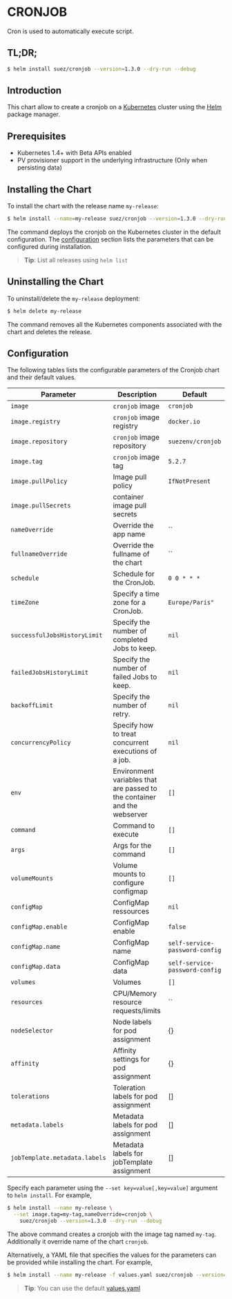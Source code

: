 # CRONJOB

Cron is used to automatically execute script.

## TL;DR;

```bash
$ helm install suez/cronjob --version=1.3.0 --dry-run --debug
```

## Introduction

This chart allow to create a cronjob on a [Kubernetes](http://kubernetes.io) cluster using the [Helm](https://helm.sh) package manager.

## Prerequisites

- Kubernetes 1.4+ with Beta APIs enabled
- PV provisioner support in the underlying infrastructure (Only when persisting data)

## Installing the Chart

To install the chart with the release name `my-release`:

```bash
$ helm install --name=my-release suez/cronjob --version=1.3.0 --dry-run --debug
```

The command deploys the cronjob on the Kubernetes cluster in the default configuration. The [configuration](#configuration) section lists the parameters that can be configured during installation.

> **Tip**: List all releases using `helm list`

## Uninstalling the Chart

To uninstall/delete the `my-release` deployment:

```bash
$ helm delete my-release
```

The command removes all the Kubernetes components associated with the chart and deletes the release.

## Configuration

The following tables lists the configurable parameters of the Cronjob chart and their default values.

| Parameter                     | Description                                                              | Default                        |
| ----------------------------- | ------------------------------------------------------------------------ | ------------------------------ |
| `image`                       | `cronjob` image                                                          | `cronjob`                      |
| `image.registry`              | `cronjob` image registry                                                 | `docker.io`                    |
| `image.repository`            | `cronjob` image repository                                               | `suezenv/cronjob`              |
| `image.tag`                   | `cronjob` image tag                                                      | `5.2.7`                        |
| `image.pullPolicy`            | Image pull policy                                                        | `IfNotPresent`                 |
| `image.pullSecrets`           | container image pull secrets                                             |                                |
| `nameOverride`                | Override the app name                                                    | ``                             |
| `fullnameOverride`            | Override the fullname of the chart                                       | ``                             |
| `schedule`                    | Schedule for the CronJob.                                                | `0 0 * * *`                    |
| `timeZone`                    | Specify a time zone for a CronJob.                                       | `Europe/Paris"`                |
| `successfulJobsHistoryLimit`  | Specify the number of completed Jobs to keep.                            | `nil`                          |
| `failedJobsHistoryLimit`      | Specify the number of failed Jobs to keep.                               | `nil`                          |
| `backoffLimit`                | Specify the number of retry.                                             | `nil`                          |
| `concurrencyPolicy`           | Specify how to treat concurrent executions of a job.                     | `nil`                          |
| `env`                         | Environment variables that are passed to the container and the webserver | `[]`                           |
| `command`                     | Command to execute                                                       | `[]`                           |
| `args`                        | Args for the command                                                     | `[]`                           |
| `volumeMounts`                | Volume mounts to configure configmap                                     | `[]`                           |
| `configMap`                   | ConfigMap ressources                                                     | `nil`                          |
| `configMap.enable`            | ConfigMap enable                                                         | `false`                        |
| `configMap.name`              | ConfigMap name                                                           | `self-service-password-config` |
| `configMap.data`              | ConfigMap data                                                           | `self-service-password-config` |
| `volumes`                     | Volumes                                                                  | `[]`                           |
| `resources`                   | CPU/Memory resource requests/limits                                      | ``                             |
| `nodeSelector`                | Node labels for pod assignment                                           | {}                             |
| `affinity`                    | Affinity settings for pod assignment                                     | {}                             |
| `tolerations`                 | Toleration labels for pod assignment                                     | []                             |
| `metadata.labels`             | Metadata labels for pod assignment                                       | []                             |
| `jobTemplate.metadata.labels` | Metadata labels for jobTemplate assignment                               | []                             |

Specify each parameter using the `--set key=value[,key=value]` argument to `helm install`. For example,

```bash
$ helm install --name my-release \
  --set image.tag=my-tag,nameOverride=cronjob \
    suez/cronjob --version=1.3.0 --dry-run --debug
```

The above command creates a cronjob with the image tag named `my-tag`. Additionally it override name of the chart `cronjob`.

Alternatively, a YAML file that specifies the values for the parameters can be provided while installing the chart. For example,

```bash
$ helm install --name my-release -f values.yaml suez/cronjob --version=1.3.0 --dry-run --debug
```

> **Tip**: You can use the default [values.yaml](values.yaml)
